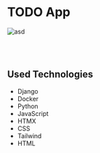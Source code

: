#  TODO App

![asd](https://github.com/enesylmzx42/Django-Docker-ListApp/assets/117593621/79b61c7a-d0dc-4ffb-8603-d6d393555264)

<br>
<br>

## Used Technologies

-  Django 
-  Docker
-  Python
-  JavaScript 
-  HTMX 
-  CSS
-  Tailwind
-  HTML
